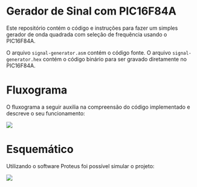 # Gerador de Sinal com PIC16F84A

Este repositório contém o código e instruções para fazer um simples gerador de onda quadrada com seleção de frequência usando o PIC16F84A.

O arquivo `signal-generator.asm` contém o código fonte.
O arquivo `signal-generator.hex` contém o código binário para ser gravado diretamente no PIC16F84A.

# Fluxograma
O fluxograma a seguir auxilia na compreensão do código implementado e descreve o seu funcionamento:

<img src="https://i.imgur.com/2N0DVw4.png"/>

# Esquemático
Utilizando o software Proteus foi possível simular o projeto:

<img src="https://i.imgur.com/NxIf0sE.png"/>




